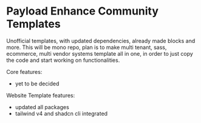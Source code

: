 # Payload Enhance Community Templates

Unofficial templates, with updated dependencies, already made blocks and more.
This will be mono repo, plan is to make multi tenant, sass, ecommerce, multi vendor systems template all in one, in order to just copy the code and start working on functionalities.


Core features:

- yet to be decided

Website Template features:

- updated all packages
- tailwind v4 and shadcn cli integrated
